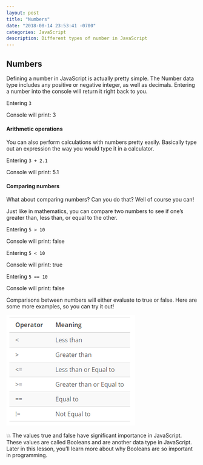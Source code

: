 ```yaml
---
layout: post
title: "Numbers"
date: "2018-08-14 23:53:41 -0700"
categories: JavaScript
description: Different types of number in JavaScript
---
```



## Numbers

Defining a number in JavaScript is actually pretty simple. The Number data type includes any positive or negative integer, as well as decimals. Entering a number into the console will return it right back to you.

Entering `3`

Console will print: 3

#### Arithmetic operations

You can also perform calculations with numbers pretty easily. Basically type out an expression the way you would type it in a calculator.

Entering `3 + 2.1`

Console will print: 5.1

#### Comparing numbers

What about comparing numbers? Can you do that? Well of course you can!

Just like in mathematics, you can compare two numbers to see if one’s greater than, less than, or equal to the other.

Entering `5 > 10`

Console will print: false

Entering `5 < 10`

Console will print: true

Entering `5 == 10`

Console will print: false

Comparisons between numbers will either evaluate to true or false. Here are some more examples, so you can try it out!

![Number Comparison](/pic/numbercomparison.PNG)

💥 The values true and false have significant importance in JavaScript. These values are called Booleans and are another data type in JavaScript. Later in this lesson, you’ll learn more about why Booleans are so important in programming.

##
